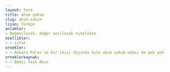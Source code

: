 ```yaml
---
layout: term
title: ahım şahım
slug: ahim-sahim
lisan: Türkçe
anlamlar:
- Beğenilecek, değer verilecek nitelikte
ozellikler:
- - sıfat
ornekler:
- - Ankara Palas'ın bir ikisi dışında öyle ahım şahım odası da pek yoktur.
orneklerkaynak:
- - Bedii Faik Akın
---
```

